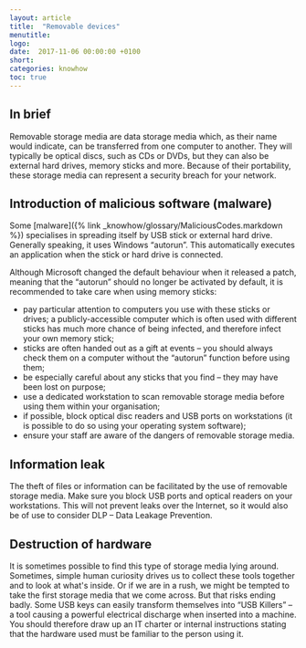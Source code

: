 ```yaml
---
layout: article
title:  "Removable devices"
menutitle:
logo:
date:  2017-11-06 00:00:00 +0100
short:
categories: knowhow
toc: true
---
```


## In brief
Removable storage media are data storage media which, as their name would indicate, can be transferred from one computer to another. They will typically be optical discs, such as CDs or DVDs, but they can also be external hard drives, memory sticks and more. Because of their portability, these storage media can represent a security breach for your network.

## Introduction of malicious software (malware)
Some [malware]({% link _knowhow/glossary/MaliciousCodes.markdown %}) specialises in spreading itself by USB stick or external hard drive. Generally speaking, it uses Windows “autorun”. This automatically executes an application when the stick or hard drive is connected.

Although Microsoft changed the default behaviour when it released a patch, meaning that the “autorun” should no longer be activated by default, it is recommended to take care when using memory sticks:

* pay particular attention to computers you use with these sticks or drives; a publicly-accessible computer which is often used with different sticks has much more chance of being infected, and therefore infect your own memory stick;
* sticks are often handed out as a gift at events – you should always check them on a computer without the “autorun” function before using them;
* be especially careful about any sticks that you find – they may have been lost on purpose;
* use a dedicated workstation to scan removable storage media before using them within your organisation;
* if possible, block optical disc readers and USB ports on workstations (it is possible to do so using your operating system software);
* ensure your staff are aware of the dangers of removable storage media.

## Information leak
The theft of files or information can be facilitated by the use of removable storage media. Make sure you block USB ports and optical readers on your workstations. This will not prevent leaks over the Internet, so it would also be of use to consider DLP – Data Leakage Prevention.

## Destruction of hardware
It is sometimes possible to find this type of storage media lying around. Sometimes, simple human curiosity drives us to collect these tools together and to look at what's inside. Or if we are in a rush, we might be tempted to take the first storage media that we come across. But that risks ending badly. Some USB keys can easily transform themselves into “USB Killers” – a tool causing a powerful electrical discharge when inserted into a machine. You should therefore draw up an IT charter or internal instructions stating that the hardware used must be familiar to the person using it.
